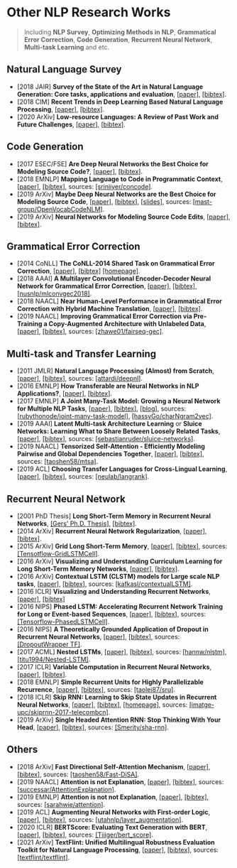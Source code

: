 # Other NLP Research Works

> Including **NLP Survey**, **Optimizing Methods in NLP**, **Grammatical Error Correction**, **Code Generation**, **Recurrent Neural Network**, **Multi-task Learning** and etc.

## Natural Language Survey
- [2018 JAIR] **Survey of the State of the Art in Natural Language Generation: Core tasks, applications and evaluation**, [[paper]](https://arxiv.org/pdf/1703.09902.pdf), [[bibtex]](/Bibtex/Survey%20of%20the%20State%20of%20the%20Art%20in%20Natural%20Language%20Generation.bib).
- [2018 CIM] **Recent Trends in Deep Learning Based Natural Language Processing**, [[paper]](https://arxiv.org/pdf/1708.02709.pdf), [[bibtex]](/Bibtex/Recent%20Trends%20in%20Deep%20Learning%20Based%20Natural%20Language%20Processing.bib).
- [2020 ArXiv] **Low-resource Languages: A Review of Past Work and Future Challenges**, [[paper]](https://arxiv.org/pdf/2006.07264.pdf), [[bibtex]](/Bibtex/Low-resource%20Languages%20-%20A%20Review%20of%20Past%20Work%20and%20Future%20Challenges.bib).

## Code Generation
- [2017 ESEC/FSE] **Are Deep Neural Networks the Best Choice for Modeling Source Code?**, [[paper]](http://web.cs.ucdavis.edu/~devanbu/isDLgood.pdf), [[bibtex]](/Bibtex/Are%20Deep%20Neural%20Networks%20the%20Best%20Choice%20for%20Modeling%20Source%20Code.bib).
- [2018 EMNLP] **Mapping Language to Code in Programmatic Context**, [[paper]](https://aclweb.org/anthology/D18-1192), [[bibtex]](/Bibtex/Mapping%20Language%20to%20Code%20in%20Programmatic%20Context.bib), sources: [[sriniiyer/concode]](https://github.com/sriniiyer/concode).
- [2019 ArXiv] **Maybe Deep Neural Networks are the Best Choice for Modeling Source Code**, [[paper]](https://arxiv.org/pdf/1903.05734.pdf), [[bibtex]](/Bibtex/Maybe%20Deep%20Neural%20Networks%20are%20the%20Best%20Choice%20for%20Modeling%20Source%20Code.bib), [[slides]](https://research.jetbrains.org/files/material/5ce3172d8cfcc.pdf), sources: [[mast-group/OpenVocabCodeNLM]](https://github.com/mast-group/OpenVocabCodeNLM).
- [2019 ArXiv] **Neural Networks for Modeling Source Code Edits**, [[paper]](https://arxiv.org/pdf/1904.02818.pdf), [[bibtex]](/Bibtex/Neural%20Networks%20for%20Modeling%20Source%20Code%20Edits.bib).

## Grammatical Error Correction
- [2014 CoNLL] **The CoNLL-2014 Shared Task on Grammatical Error Correction**, [[paper]](http://www.aclweb.org/anthology/W14-1701), [[bibtex]](/Bibtex/The%20CoNLL-2014%20Shared%20Task%20on%20Grammatical%20Error%20Correction.bib) [[homepage]](http://www.comp.nus.edu.sg/~nlp/conll14st.html).
- [2018 AAAI] **A Multilayer Convolutional Encoder-Decoder Neural Network for Grammatical Error Correction**, [[paper]](https://www.aaai.org/ocs/index.php/AAAI/AAAI18/paper/viewFile/17308/16137), [[bibtex]](/Bibtex/A%20Multilayer%20Convolutional%20Encoder-Decoder%20Neural%20Network%20for%20Grammatical%20Error%20Correction.bib), [[nusnlp/mlconvgec2018]](https://github.com/nusnlp/mlconvgec2018).
- [2018 NAACL] **Near Human-Level Performance in Grammatical Error Correction with Hybrid Machine Translation**, [[paper]](https://www.aclweb.org/anthology/N18-2046.pdf), [[bibtex]](/Bibtex/Near%20Human-Level%20Performance%20in%20Grammatical%20Error%20Correction%20with%20Hybrid%20Machine%20Translation.bib).
- [2019 NAACL] **Improving Grammatical Error Correction via Pre-Training a Copy-Augmented Architecture with Unlabeled Data**, [[paper]](https://www.aclweb.org/anthology/N19-1014), [[bibtex]](/Bibtex/Improving%20Grammatical%20Error%20Correction%20via%20Pre-Training%20aCopy-Augmented%20Architecture%20with%20Unlabeled%20Data.bib), sources: [[zhawe01/fairseq-gec]](https://github.com/zhawe01/fairseq-gec).

## Multi-task and Transfer Learning
- [2011 JMLR] **Natural Language Processing (Almost) from Scratch**, [[paper]](http://www.jmlr.org/papers/volume12/collobert11a/collobert11a.pdf), [[bibtex]](/Bibtex/Natural%20Language%20Processing%20%28Almost%29%20from%20Scratch.bib), sources: [[attardi/deepnl]](https://github.com/attardi/deepnl).
- [2016 EMNLP] **How Transferable are Neural Networks in NLP Applications?**, [[paper]](https://www.aclweb.org/anthology/D16-1046.pdf), [[bibtex]](https://www.aclweb.org/anthology/D16-1046.bib).
- [2017 EMNLP] **A Joint Many-Task Model: Growing a Neural Network for Multiple NLP Tasks**, [[paper]](http://aclweb.org/anthology/D17-1206), [[bibtex]](/Bibtex/A%20Joint%20Many-Task%20Model%20-%20Growing%20a%20Neural%20Network%20for%20Multiple%20NLP%20Tasks.bib), [[blog]](https://theneuralperspective.com/2017/03/08/a-joint-many-task-model-growing-a-neural-network-for-multiple-nlp-tasks/), sources: [[rubythonode/joint-many-task-model]](https://github.com/rubythonode/joint-many-task-model), [[hassyGo/charNgram2vec]](https://github.com/hassyGo/charNgram2vec).
- [2019 AAAI] **Latent Multi-task Architecture Learning** or **Sluice Networks: Learning What to Share Between Loosely Related Tasks**, [[paper]](https://www.aaai.org/Papers/AAAI/2019/AAAI-RuderS.6318.pdf), [[bibtex]](/Bibtex/Latent%20Multi-task%20Architecture%20Learning.bib), sources: [[sebastianruder/sluice-networks]](https://github.com/sebastianruder/sluice-networks).
- [2019 NAACL] **Tensorized Self-Attention - Efficiently Modeling Pairwise and Global Dependencies Together**, [[paper]](https://www.aclweb.org/anthology/N19-1127.pdf), [[bibtex]](/Bibtex/Tensorized%20Self-Attention%20-%20Efficiently%20Modeling%20Pairwise%20and%20Global%20Dependencies%20Together.bib), sources: [[taoshen58/mtsa]](https://github.com/taoshen58/mtsa).
- [2019 ACL] **Choosing Transfer Languages for Cross-Lingual Learning**, [[paper]](https://www.aclweb.org/anthology/P19-1301), [[bibtex]](Choosing%20Transfer%20Languages%20for%20Cross-Lingual%20Learning.bib), sources: [[neulab/langrank]](https://github.com/neulab/langrank).

## Recurrent Neural Network
- [2001 PhD Thesis] **Long Short-Term Memory in Recurrent Neural Networks**, [[Gers' Ph.D. Thesis]](https://www.researchgate.net/profile/Felix_Gers/publication/2562741_Long_Short-Term_Memory_in_Recurrent_Neural_Networks/links/5759410a08ae9a9c954e77f5.pdf), [[bibtex]](/Bibtex/Long%20Short-Term%20Memory%20in%20Recurrent%20Neural%20Networks.bib).
- [2014 ArXiv] **Recurrent Neural Network Regularization**, [[paper]](https://arxiv.org/abs/1409.2329), [[bibtex]](/Bibtex/Recurrent%20Neural%20Network%20Regularization.bib).
- [2015 ArXiv] **Grid Long Short-Term Memory**, [[paper]](https://arxiv.org/abs/1507.01526), [[bibtex]](/Bibtex/Grid%20Long%20Short-Term%20Memory.bib), sources: [[Tensotflow-GridLSTMCell]](https://www.tensorflow.org/api_docs/python/tf/contrib/rnn/GridLSTMCell).
- [2016 ArXiv] **Visualizing and Understanding Curriculum Learning for Long Short-Term Memory Networks**, [[paper]](https://arxiv.org/abs/1611.06204), [[bibtex]](/Bibtex/Visualizing%20and%20Understanding%20Curriculum%20Learning%20for%20Long%20Short-Term%20Memory%20Networks.bib).
- [2016 ArXiv] **Contextual LSTM (CLSTM) models for Large scale NLP tasks**, [[paper]](https://arxiv.org/pdf/1602.06291v2.pdf), [[bibtex]](/Bibtex/Contextual%20LSTM%20models%20for%20Large%20scale%20NLP%20tasks.bib), sources: [[kafkasl/contextualLSTM]](https://github.com/kafkasl/contextualLSTM).
- [2016 ICLR] **Visualizing and Understanding Recurrent Networks**, [[paper]](http://vision.stanford.edu/pdf/KarpathyICLR2016.pdf), [[bibtex]](/Bibtex/Visualizing%20and%20Understanding%20Recurrent%20Networks.bib)
- [2016 NIPS] **Phased LSTM: Accelerating Recurrent Network Training for Long or Event-based Sequences**, [[paper]](https://arxiv.org/pdf/1610.09513v1.pdf), [[bibtex]](/Bibtex/Phased%20LSTM.bib), sources: [[Tensorflow-PhasedLSTMCell]](https://www.tensorflow.org/api_docs/python/tf/contrib/rnn/PhasedLSTMCell).
- [2016 NIPS] **A Theoretically Grounded Application of Dropout in Recurrent Neural Networks**, [[paper]](https://arxiv.org/pdf/1512.05287.pdf), [[bibtex]](/Bibtex/A%20Theoretically%20Grounded%20Application%20of%20Dropout%20in%20Recurrent%20Neural%20Networks.bib), sources: [[DropoutWrapper TF]](https://www.tensorflow.org/api_docs/python/tf/nn/rnn_cell/DropoutWrapper).
- [2017 ACML] **Nested LSTMs**, [[paper]](https://arxiv.org/abs/1801.10308), [[bibtex]](/Bibtex/Nested%20LSTMs.bib), sources: [[hannw/nlstm]](https://github.com/hannw/nlstm), [[titu1994/Nested-LSTM]](https://github.com/titu1994/Nested-LSTM).
- [2017 ICLR] **Variable Computation in Recurrent Neural Networks**, [[paper]](https://arxiv.org/pdf/1611.06188.pdf), [[bibtex]](/Bibtex/Variable%20Computation%20in%20Recurrent%20Neural%20Networks.bib).
- [2018 EMNLP] **Simple Recurrent Units for Highly Parallelizable Recurrence**, [[paper]](http://aclweb.org/anthology/D18-1477), [[bibtex]](/Bibtex/Simple%20Recurrent%20Units%20for%20Highly%20Parallelizable%20Recurrence.bib), sources: [[taolei87/sru]](https://github.com/taolei87/sru).
- [2018 ICLR] **Skip RNN: Learning to Skip State Updates in Recurrent Neural Networks**, [[paper]](https://openreview.net/pdf?id=HkwVAXyCW), [[bibtex]](/Bibtex/Skip%20RNN.bib), [[homepage]](https://imatge-upc.github.io/skiprnn-2017-telecombcn/), sources: [[imatge-upc/skiprnn-2017-telecombcn]](https://github.com/imatge-upc/skiprnn-2017-telecombcn).
- [2019 ArXiv] **Single Headed Attention RNN: Stop Thinking With Your Head**, [[paper]](https://arxiv.org/pdf/1911.11423.pdf), [[bibtex]](/Bibtex/Single%20Headed%20Attention%20RNN%20-%20Stop%20Thinking%20With%20Your%20Head.bib), sources: [[Smerity/sha-rnn]](https://github.com/Smerity/sha-rnn).

## Others
- [2018 ArXiv] **Fast Directional Self-Attention Mechanism**, [[paper]](https://arxiv.org/pdf/1805.00912.pdf), [[bibtex]](/Bibtex/Fast%20Directional%20Self-Attention%20Mechanism.bib), sources: [[taoshen58/Fast-DiSA]](https://github.com/taoshen58/DiSAN/tree/master/Fast-DiSA).
- [2019 NAACL] **Attention is not Explanation**, [[paper]](https://www.aclweb.org/anthology/N19-1357.pdf), [[bibtex]](/Bibtex/Attention%20is%20not%20Explanation.bib), sources: [[successar/AttentionExplanation]](https://github.com/successar/AttentionExplanation).
- [2019 EMNLP] **Attention is not not Explanation**, [[paper]](https://arxiv.org/pdf/1908.04626.pdf), [[bibtex]](/Bibtex/Attention%20is%20not%20not%20Explanation.bib), sources: [[sarahwie/attention]](https://github.com/sarahwie/attention).
- [2019 ACL] **Augmenting Neural Networks with First-order Logic**, [[paper]](https://www.aclweb.org/anthology/P19-1028.pdf), [[bibtex]](/Bibtex/Augmenting%20Neural%20Networks%20with%20First-order%20Logic.bib), sources: [[utahnlp/layer_augmentation]](https://github.com/utahnlp/layer_augmentation).
- [2020 ICLR] **BERTScore: Evaluating Text Generation with BERT**, [[paper]](https://openreview.net/pdf?id=SkeHuCVFDr), [[bibtex]](/Bibtex/BERTScore%20-%20Evaluating%20Text%20Generation%20with%20BERT.bib), sources: [[Tiiiger/bert_score]](https://github.com/Tiiiger/bert_score).
- [2021 ArXiv] **TextFlint: Unified Multilingual Robustness Evaluation Toolkit for Natural Language Processing**, [[paper]](https://arxiv.org/pdf/2103.11441.pdf), [[bibtex]](/Bibtex/TextFlint%20-%20Unified%20Multilingual%20Robustness%20Evaluation%20Toolkit%20for%20Natural%20Language%20Processing.bib), sources: [[textflint/textflint]](https://github.com/textflint/textflint).
